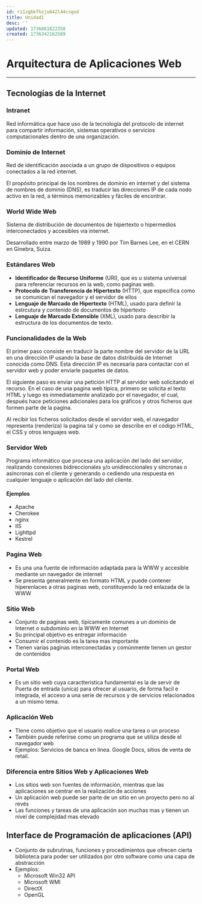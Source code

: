 ```yaml
---
id: ri1zgbkfhzju642l44csgod
title: Unidad1
desc: ''
updated: 1736861822358
created: 1736342162569
---
```

# Arquitectura de Aplicaciones Web
---
## Tecnologías de la Internet
### Intranet
Red informática que hace uso de la tecnología del protocolo de internet para compartir información, sistemas operativos o servicios computacionales dentro de una organización.

### Dominio de Internet
Red de identificación asociada a un grupo de dispositivos o equipos conectados a la red internet.

El propósito principal de los nombres de dominio en internet y del sistema de nombres de dominio (DNS), es traducir las direcciones IP de cada nodo activo en la red, a términos memorizables y fáciles de encontrar.

### World Wide Web
Sistema de distribución de documentos de hipertexto o hipermedios interconectados y accesibles via internet.

Desarrollado entre marzo de 1989 y 1990 por Tim Barnes Lee, en el CERN en Ginebra, Suiza.

### Estándares Web
-  **Identificador de Recurso Uniforme** (URI), que es u sistema universal para referenciar recursos en la web, como paginas web.
-  **Protocolo de Transferencia de Hipertexto** (HTTP), que especifica como se comunican el navegador y el servidor de ellos
-  **Lenguaje de Marcado de Hipertexto** (HTML), usado para definir la estrcutura y contenido de documentos de hipertexto
-  **Lenguaje de Marcado Extensible** (XML), usado para describir la estructura de los documentos de texto.

### Funcionalidades de la Web
El primer paso consiste en traducir la parte nombre del servidor de la URL en una dirección IP usando la base de datos distribuida de Internet conocida como DNS. Esta dirección IP es necesaria para contactar con el servidor web y poder enviarle paquetes de datos.

El siguiente paso es enviar una petición HTTP al servidor web solicitando  el recurso. En el caso de una pagina web típica, primero se solicita el texto HTML y luego es inmediatamente analizado por el navegador, el cual, después hace peticiones adicionales para los gráficos y otros ficheros que formen parte de la pagina.

Al recibir los ficheros solicitados desde el servidor web, el navegador representa (renderiza) la pagina tal y como se describe en el código HTML, el CSS y otros lenguajes web.

### Servidor Web
Programa informático que procesa una aplicación del lado del servidor, realizando conexiones bidireccionales y/o unidireccionales y síncronas o asíncronas con el cliente y generando o cediendo una respuesta en cualquier lenguaje o aplicación del lado del cliente.

#### Ejemplos
- Apache
- Cherokee
- nginx
- IIS
- Lighttpd
- Kestrel

### Pagina Web
- Es una una fuente de información adaptada para la WWW y accesible mediante un navegador de internet
- Se presenta generalmente en formato HTML y puede contener hiperenlaces a otras paginas web, constituyendo la red enlazada de la WWW

### Sitio Web
- Conjunto de paginas web, típicamente comunes a un dominio de Internet o subdominio en la WWW en Internet
- Su principal objetivo es entregar información
- Consumir el contenido es la tarea mas importante
- Tienen varias paginas interconectadas y comúnmente tienen un gestor de contenidos

### Portal Web
- Es un sitio web cuya caractteristica fundamental es la de servir de Puerta de entrada (unica) para ofrecer al usuario, de forma facil e integrada, el acceso a una serie de recursos y de servicios relacionados a un mismo tema.

### Aplicación Web
- TIene como objetivo que el usuario realice una tarea o un proceso
- También puede referirse como un programa que  se utiliza desde el navegador web
- Ejemplos: Servicios de banca en linea. Google Docs, sitios de venta de retail.

### Diferencia entre Sitios Web y Aplicaciones Web

- Los sitios web son fuentes de información, mientras que las aplicaciones se centrar en la realización de acciones
- Un aplicación web puede ser parte de un sitio en un proyecto pero no al revés
- Las funciones y tareas de una aplicación son muchas mas y tienen un nivel de complejidad mas elevado

## Interface de Programación de aplicaciones (API)
- Conjunto de subrutinas, funciones y procedimientos que ofrecen cierta biblioteca para poder ser utilizados por otro software como una capa de abstracción
- Ejemplos:
  - Microsoft Win32 API
  - Microsoft WMI
  - DirectX
  - OpenGL